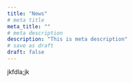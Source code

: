 ```yaml
---
title: "News"
# meta title
meta_title: ""
# meta description
description: "This is meta description"
# save as draft
draft: false
---
```

jkfdla;jk
